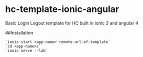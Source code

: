 # hc-template-ionic-angular
Basic Login Logout template for HC built in ionic 3 and angular 4


##Installation

    `ionic start <app-name> remote-url-of-template`
    `cd <app-name>/`
    `ionic serve --lab`
